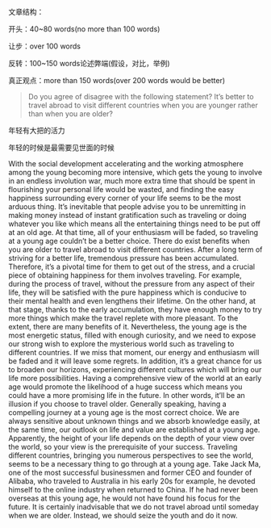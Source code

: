 文章结构：

开头：40~80 words(no more than 100 words)

让步：over 100 words

反转：100~150 words论述弊端(假设，对比，举例)

真正观点：more than 150 words(over 200 words would be better)

> Do you agree of disagree with the following statement? It’s better to travel abroad to visit different countries when you are younger rather than when you are older?

年轻有大把的活力

年轻的时候是最需要见世面的时候

With the social development accelerating and the working atmosphere among the young becoming more intensive, which gets the young to involve in an endless involution war, much more extra time that should be spent in flourishing your personal life would be wasted, and finding the easy happiness surrounding every corner of your life seems to be the most arduous thing. It’s inevitable that people advise you to be unremitting in making money instead of instant gratification such as traveling or doing whatever you like which means all the entertaining things need to be put off at an old age. At that time, all of your enthusiasm will be faded, so traveling at a young age couldn’t be a better choice.
There do exist benefits when you are older to travel abroad to visit different countries. After a long term of striving for a better life, tremendous pressure has been accumulated. Therefore, it’s a pivotal time for them to get out of the stress, and a crucial piece of obtaining happiness for them involves traveling. For example, during the process of travel, without the pressure from any aspect of their life, they will be satisfied with the pure happiness which is conducive to their mental health and even lengthens their lifetime. On the other hand, at that stage, thanks to the early accumulation, they have enough money to try more things which make the travel replete with more pleasant. To the extent, there are many benefits of it.
Nevertheless, the young age is the most energetic status, filled with enough curiosity, and we need to expose our strong wish to explore the mysterious world such as traveling to different countries. If we miss that moment, our energy and enthusiasm will be faded and it will leave some regrets. In addition, it’s a great chance for us to broaden our horizons, experiencing different cultures which will bring our life more possibilities. Having a comprehensive view of the world at an early age would promote the likelihood of a huge success which means you could have a more promising life in the future. In other words, it’ll be an illusion if you choose to travel older.
Generally speaking, having a compelling journey at a young age is the most correct choice. We are always sensitive about unknown things and we absorb knowledge easily, at the same time, our outlook on life and value are established at a young age. Apparently, the height of your life depends on the depth of your view over the world, so your view is the prerequisite of your success. Traveling different countries, bringing you numerous perspectives to see the world, seems to be a necessary thing to go through at a young age. Take Jack Ma, one of the most successful businessmen and former CEO and founder of Alibaba, who traveled to Australia in his early 20s for example, he devoted himself to the online industry when returned to China. If he had never been overseas at this young age, he would not have found his focus for the future. 
It is certainly inadvisable that we do not travel abroad until someday when we are older. Instead, we should seize the youth and do it now.
